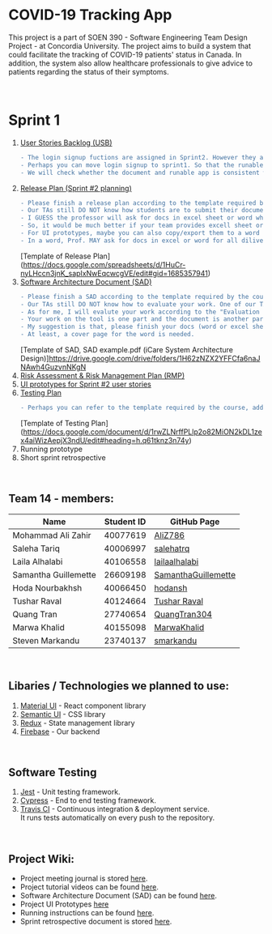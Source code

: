# COVID-19 Tracking App

This project is a part of SOEN 390 - Software Engineering Team Design Project - at Concordia University. The project aims to build a system that could facilitate the tracking of COVID-19 patients' status in Canada. In addition, the system also allow healthcare professionals to give advice to patients regarding the status of their symptoms.

<br />

# Sprint 1

1. [ User Stories Backlog (USB) ](https://github.com/users/SamanthaGuillemette/projects/1/views/8)
   ```diff
   - The login signup fuctions are assigned in Sprint2. However they are in progressing right now.
   - Perhaps you can move login signup to sprint1. So that the runable app for sprint1 is a complete system.
   - We will check whether the document and runable app is consistent with the user sotries. (The backend code and database is not needed in sprint1)
   ```
3. [ Release Plan (Sprint #2 planning) ](https://github.com/users/SamanthaGuillemette/projects/1/views/1)
   ```diff
   - Please finish a release plan according to the template required by the course 
   - Our TAs still DO NOT know how students are to submit their documentations. One of our TAs has asked Prof this question.
   - I GUESS the professor will ask for docs in excel sheet or word which are easy to save and transfer.
   - So, it would be much better if your team provides excell sheet or word docs for USB, Release plan, SAD, RMP, testing plan. 
   - For UI prototypes, maybe you can also copy/export them to a word after you finished them.
   - In a word, Prof. MAY ask for docs in excel or word for all diliverables if possible.
   ```
   [Template of Release Plan] (https://docs.google.com/spreadsheets/d/1HuCr-nyLHccn3jnK_sapIxNwEqcwcgVE/edit#gid=1685357941)
4. [ Software Architecture Document (SAD) ](<https://github.com/SamanthaGuillemette/SOEN390/wiki/Software-Architecture-(SAD)>)
      ```diff
   - Please finish a SAD according to the template required by the course 
   - Our TAs still DO NOT know how to evaluate your work. One of our TAs has asked Prof this question.
   - As for me, I will evalute your work according to the "Evaluation scheme" in the course plan. 
   - Your work on the tool is one part and the document is another part (I will evaluate both of them).
   - My suggestion is that, please finish your docs (word or excel sheet) COMPLETE like the SAD example.pdf (iCare System Architecture Design).
   - At least, a cover page for the word is needed. 
   ```
   [Template of SAD, SAD example.pdf (iCare System Architecture Design)]https://drive.google.com/drive/folders/1H62zNZX2YFFCfa6naJNAwh4GuzvnNKgN
6. [ Risk Assessment & Risk Management Plan (RMP) ](<https://github.com/SamanthaGuillemette/SOEN390/wiki/Risk-Management-Plan-(RMP)>)
7. [ UI prototypes for Sprint #2 user stories ](<https://github.com/SamanthaGuillemette/SOEN390/wiki/UI-Prototypes>)
8. [ Testing Plan ](https://github.com/SamanthaGuillemette/SOEN390/wiki/Testing-plan)
   ```diff
   - Perhaps you can refer to the template required by the course, adding Integration tests    System tests 
   ```
   [Template of Testing Plan] (https://docs.google.com/document/d/1rwZLNrffPLlp2o82MiON2kDL1zex4aiWizAepjX3ndU/edit#heading=h.q61tknz3n74y)
10. Running prototype
11. Short sprint retrospective

<br />

## Team 14 - members:

| Name                 | Student ID | GitHub Page                                                   |
| -------------------- | ---------- | ------------------------------------------------------------- |
| Mohammad Ali Zahir   | 40077619   | [AliZ786](https://github.com/AliZ786)                         |
| Saleha Tariq         | 40006997   | [salehatrq](https://github.com/salehatrq)                     |
| Laila Alhalabi       | 40106558   | [lailaalhalabi](https://github.com/lailaalhalabi)             |
| Samantha Guillemette | 26609198   | [SamanthaGuillemette](https://github.com/SamanthaGuillemette) |
| Hoda Nourbakhsh      | 40066450   | [hodansh](https://github.com/hodansh)                         |
| Tushar Raval         | 40124664   | [Tushar Raval](https://github.com/tusharraval102)             |
| Quang Tran           | 27740654   | [QuangTran304](https://github.com/QuangTran304)               |
| Marwa Khalid         | 40155098   | [MarwaKhalid](https://github.com/MarwaKhalid)                 |
| Steven Markandu      | 23740137   | [smarkandu](https://github.com/smarkandu)                     |

<br />

## Libaries / Technologies we planned to use:

1. [Material UI](https://mui.com/) - React component library
2. [Semantic UI](https://semantic-ui.com/) - CSS library
3. [Redux](https://redux.js.org/) - State management library
4. [Firebase](https://firebase.google.com/) - Our backend

<br />

## Software Testing

1. [Jest](https://jestjs.io/) - Unit testing framework.
2. [Cypress](https://www.cypress.io/) - End to end testing framework.
3. [Travis CI](https://travis-ci.org/) - Continuous integration & deployment service. <br />
   It runs tests automatically on every push to the repository.

<br />

## Project Wiki:

- Project meeting journal is stored [here](https://github.com/SamanthaGuillemette/SOEN390/wiki/Meeting-minutes).
- Project tutorial videos can be found [here](https://github.com/SamanthaGuillemette/SOEN390/wiki).
- Software Architecture Document (SAD) can be found [here](<https://github.com/SamanthaGuillemette/SOEN390/wiki/Software-Architecture-(SAD)>).
- Project UI Prototypes [here](<https://github.com/SamanthaGuillemette/SOEN390/wiki/UI-Prototypes>)
- Running instructions can be found [here](https://github.com/SamanthaGuillemette/SOEN390/wiki/Running-instructions).
- Sprint retrospective document is stored [here](https://github.com/SamanthaGuillemette/SOEN390/wiki/Sprint-retrospective).
